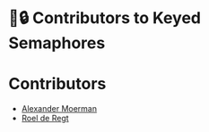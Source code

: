 # 🔑🔒 Contributors to Keyed Semaphores

# Contributors
* [Alexander Moerman](https://github.com/amoerie)
* [Roel de Regt](https://github.com/roel-de-regt)